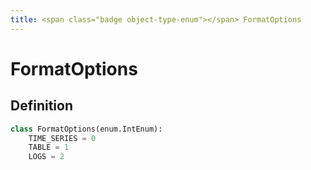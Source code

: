```yaml
---
title: <span class="badge object-type-enum"></span> FormatOptions
---
```

# <span class="badge object-type-enum"></span> FormatOptions

## Definition

```python
class FormatOptions(enum.IntEnum):
    TIME_SERIES = 0
    TABLE = 1
    LOGS = 2
```
